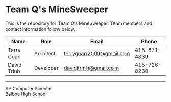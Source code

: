Team Q's MineSweeper
===

This is the repository for Team Q's MineSweeper.  Team members and contact information follow below.

Name|Role|Email|Phone
---|---|---|---
Terry Guan|Architect|terryguan2009@gmail.com|415-871-4839
David Trinh|Developer|davidjtrinh@gmail.com|415-726-8238

---
AP Computer Science<br>
Balboa High School
